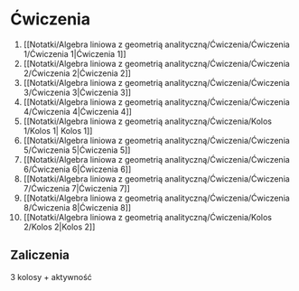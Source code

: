 # Ćwiczenia
1. [[Notatki/Algebra liniowa z geometrią analityczną/Ćwiczenia/Ćwiczenia 1/Ćwiczenia 1|Ćwiczenia 1]]
2. [[Notatki/Algebra liniowa z geometrią analityczną/Ćwiczenia/Ćwiczenia 2/Ćwiczenia 2|Ćwiczenia 2]]
3. [[Notatki/Algebra liniowa z geometrią analityczną/Ćwiczenia/Ćwiczenia 3/Ćwiczenia 3|Ćwiczenia 3]]
4. [[Notatki/Algebra liniowa z geometrią analityczną/Ćwiczenia/Ćwiczenia 4/Ćwiczenia 4|Ćwiczenia 4]]
5. [[Notatki/Algebra liniowa z geometrią analityczną/Ćwiczenia/Kolos 1/Kolos 1| Kolos 1]]
6. [[Notatki/Algebra liniowa z geometrią analityczną/Ćwiczenia/Ćwiczenia 5/Ćwiczenia 5|Ćwiczenia 5]]
7. [[Notatki/Algebra liniowa z geometrią analityczną/Ćwiczenia/Ćwiczenia 6/Ćwiczenia 6|Ćwiczenia 6]]
8. [[Notatki/Algebra liniowa z geometrią analityczną/Ćwiczenia/Ćwiczenia 7/Ćwiczenia 7|Ćwiczenia 7]]
9. [[Notatki/Algebra liniowa z geometrią analityczną/Ćwiczenia/Ćwiczenia 8/Ćwiczenia 8|Ćwiczenia 8]]
10. [[Notatki/Algebra liniowa z geometrią analityczną/Ćwiczenia/Kolos 2/Kolos 2|Kolos 2]]

## Zaliczenia
3 kolosy + aktywność